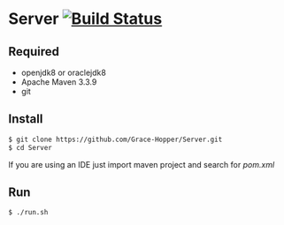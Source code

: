 # Server [![Build Status](https://travis-ci.org/Grace-Hopper/Server.svg?branch=master)](https://travis-ci.org/Grace-Hopper/Server)
## Required
+ openjdk8 or oraclejdk8
+ Apache Maven 3.3.9
+ git

## Install
```zsh
$ git clone https://github.com/Grace-Hopper/Server.git
$ cd Server
```
If you are using an IDE just import maven project and search for *pom.xml*
## Run
```zsh
$ ./run.sh
```
